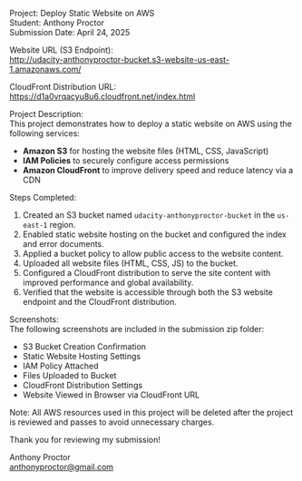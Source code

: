 Project: Deploy Static Website on AWS  
Student: Anthony Proctor  
Submission Date: April 24, 2025  

Website URL (S3 Endpoint):  
http://udacity-anthonyproctor-bucket.s3-website-us-east-1.amazonaws.com/

CloudFront Distribution URL:  
https://d1a0vrqacyu8u6.cloudfront.net/index.html

Project Description:  
This project demonstrates how to deploy a static website on AWS using the following services:
- **Amazon S3** for hosting the website files (HTML, CSS, JavaScript)
- **IAM Policies** to securely configure access permissions
- **Amazon CloudFront** to improve delivery speed and reduce latency via a CDN

Steps Completed:
1. Created an S3 bucket named `udacity-anthonyproctor-bucket` in the `us-east-1` region.
2. Enabled static website hosting on the bucket and configured the index and error documents.
3. Applied a bucket policy to allow public access to the website content.
4. Uploaded all website files (HTML, CSS, JS) to the bucket.
5. Configured a CloudFront distribution to serve the site content with improved performance and global availability.
6. Verified that the website is accessible through both the S3 website endpoint and the CloudFront distribution.

Screenshots:  
The following screenshots are included in the submission zip folder:
- S3 Bucket Creation Confirmation  
- Static Website Hosting Settings  
- IAM Policy Attached  
- Files Uploaded to Bucket  
- CloudFront Distribution Settings  
- Website Viewed in Browser via CloudFront URL  

Note: All AWS resources used in this project will be deleted after the project is reviewed and passes to avoid unnecessary charges.

Thank you for reviewing my submission!

Anthony Proctor  
anthonyproctor@gmail.com
